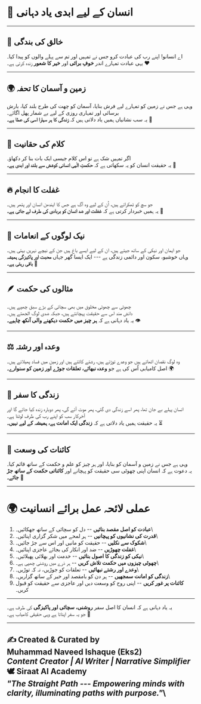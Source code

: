# 🌌 انسان کے لیے ابدی یاد دہانی

------------------------------------------------------------------------

## 🌿 خالق کی بندگی

اے انسانو! اپنے رب کی عبادت کرو جس نے تمہیں اور تم سے پہلے والوں کو پیدا
کیا۔\
یہی عبادت تمہارے اندر **خوفِ برائی** اور **خیر کا شعور** زندہ کرتی ہے۔
❤️

------------------------------------------------------------------------

## 🌍 زمین و آسمان کا تحفہ

وہی ہے جس نے زمین کو تمہارے لیے فرش بنایا، آسمان کو چھت کی طرح بلند کیا،
بارش برسائی اور تمہاری روزی کے لیے بے شمار پھل اگائے۔\
یہ سب نشانیاں ہمیں یاد دلاتی ہیں کہ **زندگی کا ہر سہارا اسی کی عطا ہے۔**
🌸

------------------------------------------------------------------------

## 📖 کلام کی حقانیت

اگر تمہیں شک ہے تو اس کلام جیسی ایک بات بنا کر دکھاؤ۔\
یہ حقیقت انسان کو یہ سکھاتی ہے کہ **حکمتِ الٰہی انسانی کوشش سے بلند اور
ابدی ہے۔** 🌟

------------------------------------------------------------------------

## 🔥 غفلت کا انجام

جو سچ کو ٹھکراتے ہیں، اُن کے لیے وہ آگ ہے جس کا ایندھن انسان اور پتھر
ہیں۔\
یہ ہمیں خبردار کرتی ہے کہ **غفلت اور ضد انسان کو بربادی کی طرف لے جاتی
ہے۔** 🚫

------------------------------------------------------------------------

## 🌺 نیک لوگوں کے انعامات

جو ایمان اور نیکی کے ساتھ جیتے ہیں، ان کے لیے ایسے باغ ہیں جن کے نیچے
نہریں بہتی ہیں۔\
وہاں خوشبو، سکون اور دائمی زندگی ہے --- ایک ایسا گھر جہاں **محبت اور
پاکیزگی ہمیشہ باقی رہتی ہے۔** 🌿

------------------------------------------------------------------------

## 🪶 مثالوں کی حکمت

چھوٹی سے چھوٹی مخلوق میں بھی سچائی کے بڑے سبق چھپے ہیں۔\
دانش مند اس سے حقیقت پہچانتے ہیں، جبکہ ضدی لوگ الجھتے ہیں۔\
یہ یاد دہانی ہے کہ **ہر چیز میں حکمت دیکھنے والی آنکھ چاہیے۔** 👁️

------------------------------------------------------------------------

## ⚖️ وعدہ اور رشتہ

وہ لوگ نقصان اٹھاتے ہیں جو وعدے توڑتے ہیں، رشتے کاٹتے ہیں اور زمین میں
فساد پھیلاتے ہیں۔\
اصل کامیابی اُس کی ہے جو **وعدہ نبھائے، تعلقات جوڑے اور زمین کو
سنوارے۔** 🌍

------------------------------------------------------------------------

## 🌟 زندگی کا سفر

انسان پہلے بے جان تھا، پھر اسے زندگی دی گئی، پھر موت آئے گی، پھر دوبارہ
زندہ کیا جائے گا اور آخرکار سب کو اپنے رب کی طرف لوٹنا ہے۔\
یہ حقیقت ہمیں یاد دلاتی ہے کہ **زندگی ایک امانت ہے، ہمیشہ کے لیے نہیں۔**
⏳

------------------------------------------------------------------------

## 🌌 کائنات کی وسعت

وہی ہے جس نے زمین و آسمان کو بنایا، اور ہر چیز کو علم و حکمت کے ساتھ
قائم کیا۔\
یہ دعوت ہے کہ انسان اپنی چھوٹی سی حقیقت کو پہچانے اور **کائناتی حکمت کے
ساتھ جڑ جائے۔** 🔭

------------------------------------------------------------------------

# 🌍 عملی لائحہ عمل برائے انسانیت

1.  **عبادت کو اصل مقصد بنائیں** -- دل کو سچائی کے ساتھ جھکائیں۔\
2.  **قدرت کی نشانیوں کو پہچانیں** -- ہر لمحے میں شکر گزاری اپنائیں۔\
3.  **شکوک سے نکلیں** -- حقیقت کو مانیں اور اس سے جڑ جائیں۔\
4.  **غفلت چھوڑیں** -- ضد اور انکار کی بجائے عاجزی اپنائیں۔\
5.  **نیکی کو زندگی کا اصول بنائیں** -- خدمت اور بھلائی پھیلائیں۔\
6.  **چھوٹی چیزوں میں حکمت تلاش کریں** -- ہر ذرے میں روشنی چھپی ہے۔\
7.  **وعدے اور رشتے نبھائیں** -- تعلقات کو جوڑیں، نہ کہ توڑیں۔\
8.  **زندگی کو امانت سمجھیں** -- ہر دن کو بامقصد اور خیر کے ساتھ
    گزاریں۔\
9.  **کائنات پر غور کریں** -- اپنی روح کو وسعت دیں اور عاجزی سے حقیقت کو
    قبول کریں۔

------------------------------------------------------------------------

یہ یاد دہانی ہے کہ انسان کا اصل سفر **روشنی، سچائی اور پاکیزگی** کی طرف
ہے۔\
جو یہ سفر اپناتا ہے وہی حقیقی کامیاب ہے۔ 🌟

------------------------------------------------------------------------

✍️ **Created & Curated by**\
**Muhammad Naveed Ishaque (Eks2)**\
*Content Creator \| AI Writer \| Narrative Simplifier*\
🕊️ **Siraat AI Academy**\
*"The Straight Path --- Empowering minds with clarity, illuminating
paths with purpose."*\
---
